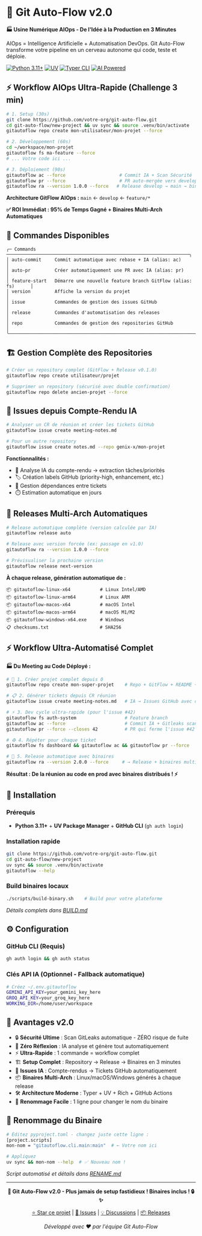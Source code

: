 # 🚀 Git Auto-Flow v2.0

**🏭 Usine Numérique AIOps - De l'Idée à la Production en 3 Minutes**

AIOps = Intelligence Artificielle + Automatisation DevOps. Git Auto-Flow transforme votre pipeline en un cerveau autonome qui code, teste et déploie.

[![Python 3.11+](https://img.shields.io/badge/python-3.11+-blue.svg)](https://www.python.org/downloads/)
[![UV](https://img.shields.io/badge/UV-Package%20Manager-green.svg)](https://github.com/astral-sh/uv)
[![Typer CLI](https://img.shields.io/badge/CLI-Typer-purple.svg)](https://typer.tiangolo.com)
[![AI Powered](https://img.shields.io/badge/AI-Gemini%20%7C%20Groq-orange.svg)](https://ai.google.dev)

## ⚡ Workflow AIOps Ultra-Rapide (Challenge 3 min)

```bash
# 1. Setup (30s)
git clone https://github.com/votre-org/git-auto-flow.git
cd git-auto-flow/new-project && uv sync && source .venv/bin/activate
gitautoflow repo create mon-utilisateur/mon-projet --force

# 2. Développement (60s)
cd ~/workspace/mon-projet
gitautoflow fs ma-feature --force
# ... Votre code ici ...

# 3. Déploiement (90s)
gitautoflow ac --force                    # Commit IA + Scan Sécurité
gitautoflow pr --force                    # PR auto-mergée vers develop
gitautoflow ra --version 1.0.0 --force   # Release develop → main → binaires
```

**Architecture GitFlow AIOps :** `main` ← `develop` ← `feature/*`

**✅ ROI Immédiat : 95% de Temps Gagné + Binaires Multi-Arch Automatiques**

## 🎯 Commandes Disponibles

```
╭─ Commands ────────────────────────────────────────────────────────────────────╮
│ auto-commit     Commit automatique avec rebase + IA (alias: ac)              │
│ auto-pr         Créer automatiquement une PR avec IA (alias: pr)             │
│ feature-start   Démarre une nouvelle feature branch GitFlow (alias: fs)      │
│ version         Affiche la version du projet                                 │
│ issue           Commandes de gestion des issues GitHub                       │
│ release         Commandes d'automatisation des releases                      │
│ repo            Commandes de gestion des repositories GitHub                 │
╰───────────────────────────────────────────────────────────────────────────────╯
```

## 🏗️ Gestion Complète des Repositories

```bash
# Créer un repository complet (GitFlow + Release v0.1.0)
gitautoflow repo create utilisateur/projet

# Supprimer un repository (sécurisé avec double confirmation)
gitautoflow repo delete ancien-projet --force
```

## 🎫 Issues depuis Compte-Rendu IA

```bash
# Analyser un CR de réunion et créer les tickets GitHub
gitautoflow issue create meeting-notes.md

# Pour un autre repository
gitautoflow issue create notes.md --repo genix-x/mon-projet
```

**Fonctionnalités :**
- 🧠 Analyse IA du compte-rendu → extraction tâches/priorités
- 🏷️ Création labels GitHub (priority-high, enhancement, etc.)
- 🔗 Gestion dépendances entre tickets
- ⏱️ Estimation automatique en jours

## 🚀 Releases Multi-Arch Automatiques

```bash
# Release automatique complète (version calculée par IA)
gitautoflow release auto

# Release avec version forcée (ex: passage en v1.0)
gitautoflow ra --version 1.0.0 --force

# Prévisualiser la prochaine version
gitautoflow release next-version
```

**À chaque release, génération automatique de :**
```
📦 gitautoflow-linux-x64           # Linux Intel/AMD
📦 gitautoflow-linux-arm64         # Linux ARM
📦 gitautoflow-macos-x64           # macOS Intel
📦 gitautoflow-macos-arm64         # macOS M1/M2
📦 gitautoflow-windows-x64.exe     # Windows
📋 checksums.txt                   # SHA256
```

## ⚡ Workflow Ultra-Automatisé Complet

**🏭 Du Meeting au Code Déployé :**

```bash
# 🎯 1. Créer projet complet depuis 0
gitautoflow repo create mon-super-projet    # Repo + GitFlow + README + v0.1.0

# 📋 2. Générer tickets depuis CR réunion
gitautoflow issue create meeting-notes.md   # IA → Issues GitHub avec dépendances

# ⚡ 3. Dev cycle ultra-rapide (pour l'issue #42)
gitautoflow fs auth-system                  # Feature branch
gitautoflow ac --force                      # Commit IA + Gitleaks scan
gitautoflow pr --force --closes 42          # PR qui ferme l'issue #42 ✅

# ♻️ 4. Répéter pour chaque ticket
gitautoflow fs dashboard && gitautoflow ac && gitautoflow pr --force

# 🚀 5. Release automatique avec binaires
gitautoflow ra --version 2.0.0 --force     # → Release + binaires multi-arch
```

**Résultat : De la réunion au code en prod avec binaires distribués ! ⚡**

## 🚀 Installation

### Prérequis
- **Python 3.11+** + **UV Package Manager** + **GitHub CLI** (`gh auth login`)

### Installation rapide
```bash
git clone https://github.com/votre-org/git-auto-flow.git
cd git-auto-flow/new-project
uv sync && source .venv/bin/activate
gitautoflow --help
```

### Build binaires locaux
```bash
./scripts/build-binary.sh    # Build pour votre plateforme
```
*Détails complets dans [BUILD.md](BUILD.md)*

## ⚙️ Configuration

### GitHub CLI (Requis)
```bash
gh auth login && gh auth status
```

### Clés API IA (Optionnel - Fallback automatique)
```bash
# Créez ~/.env.gitautoflow
GEMINI_API_KEY=your_gemini_key_here
GROQ_API_KEY=your_groq_key_here
WORKING_DIR=/home/user/workspace
```

## 🎯 Avantages v2.0

- 🔒 **Sécurité Ultime** : Scan GitLeaks automatique - ZÉRO risque de fuite
- 🤖 **Zéro Réflexion** : IA analyse et génère tout automatiquement
- ⚡ **Ultra-Rapide** : 1 commande = workflow complet
- 🏗️ **Setup Complet** : Repository → Release → Binaires en 3 minutes
- 🎫 **Issues IA** : Compte-rendus → Tickets GitHub automatiquement
- 📦 **Binaires Multi-Arch** : Linux/macOS/Windows générés à chaque release
- 🛠️ **Architecture Moderne** : Typer + UV + Rich + GitHub Actions
- 🔄 **Renommage Facile** : 1 ligne pour changer le nom du binaire

## 🔄 Renommage du Binaire

```bash
# Éditez pyproject.toml - changez juste cette ligne :
[project.scripts]
mon-nom = "gitautoflow.cli.main:main"  # ← Votre nom ici

# Appliquez
uv sync && mon-nom --help  # ✅ Nouveau nom !
```

*Script automatisé et détails dans [RENAME.md](RENAME.md)*

---

<div align="center">

**🚀 Git Auto-Flow v2.0 - Plus jamais de setup fastidieux ! Binaires inclus ! 🔒✨**

[⭐ Star ce projet](https://github.com/votre-org/git-auto-flow) | [🐛 Issues](https://github.com/votre-org/git-auto-flow/issues) | [💡 Discussions](https://github.com/votre-org/git-auto-flow/discussions) | [📦 Releases](https://github.com/votre-org/git-auto-flow/releases)

*Développé avec ❤️ par l'équipe Git Auto-Flow*

</div>